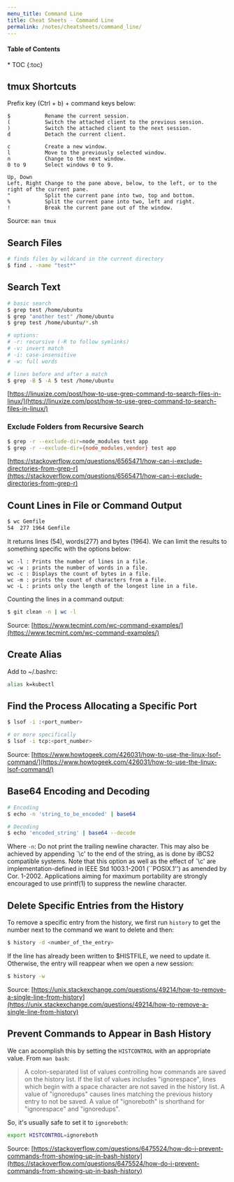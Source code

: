 ```yaml
---
menu_title: Command Line
title: Cheat Sheets - Command Line
permalink: /notes/cheatsheets/command_line/
---
```


<h4>Table of Contents</h4>
* TOC
{:toc}

## tmux Shortcuts

Prefix key (Ctrl + b) + command keys below:

```
$           Rename the current session.
(           Switch the attached client to the previous session.
)           Switch the attached client to the next session.
d           Detach the current client.

c           Create a new window.
l           Move to the previously selected window.
n           Change to the next window.
0 to 9      Select windows 0 to 9.

Up, Down
Left, Right Change to the pane above, below, to the left, or to the right of the current pane.
"           Split the current pane into two, top and bottom.
%           Split the current pane into two, left and right.
!           Break the current pane out of the window.
```

<span class="info-source">Source: `man tmux`</span>

## Search Files

```bash
# finds files by wildcard in the current directory
$ find . -name "test*"
```

## Search Text

```bash
# basic search
$ grep test /home/ubuntu
$ grep "another test" /home/ubuntu
$ grep test /home/ubuntu/*.sh

# options:
# -r: recursive (-R to follow symlinks)
# -v: invert match
# -i: case-insensitive
# -w: full words

# lines before and after a match
$ grep -B 5 -A 5 test /home/ubuntu
```

<span class="info-source">[https://linuxize.com/post/how-to-use-grep-command-to-search-files-in-linux/](https://linuxize.com/post/how-to-use-grep-command-to-search-files-in-linux/)</span>

### Exclude Folders from Recursive Search

```bash
$ grep -r --exclude-dir=node_modules test app
$ grep -r --exclude-dir={node_modules,vendor} test app
```

<span class="info-source">[https://stackoverflow.com/questions/6565471/how-can-i-exclude-directories-from-grep-r](https://stackoverflow.com/questions/6565471/how-can-i-exclude-directories-from-grep-r)</span>

## Count Lines in File or Command Output

```bash
$ wc Gemfile
54  277 1964 Gemfile
```
It returns lines (54), words(277) and bytes (1964). We can limit the results to something specific with the options below:

```
wc -l : Prints the number of lines in a file.
wc -w : prints the number of words in a file.
wc -c : Displays the count of bytes in a file.
wc -m : prints the count of characters from a file.
wc -L : prints only the length of the longest line in a file.
```

Counting the lines in a command output:

```bash
$ git clean -n | wc -l
```

<span class="info-source">Source: [https://www.tecmint.com/wc-command-examples/](https://www.tecmint.com/wc-command-examples/)</span>

## Create Alias

Add to ~/.bashrc:

```bash
alias k=kubectl
```

## Find the Process Allocating a Specific Port

```bash
$ lsof -i :<port_number>

# or more specifically
$ lsof -i tcp:<port_number>
```

<span class="info-source">Source: [https://www.howtogeek.com/426031/how-to-use-the-linux-lsof-command/](https://www.howtogeek.com/426031/how-to-use-the-linux-lsof-command/)</span>

## Base64 Encoding and Decoding

```bash
# Encoding
$ echo -n 'string_to_be_encoded' | base64

# Decoding
$ echo 'encoded_string' | base64 --decode
```

Where `-n`: Do not print the trailing newline character.  This may also be achieved by appending \`\c' to the end of the string, as is done by iBCS2 compatible systems.  Note that this option as well as the effect of \`\c' are implementation-defined in IEEE Std 1003.1-2001 (``POSIX.1'') as amended by Cor. 1-2002.  Applications aiming for maximum portability are strongly encouraged to use printf(1) to suppress the newline character.

## Delete Specific Entries from the History

To remove a specific entry from the history, we first run `history` to get the number next to the command we want to delete and then:

```bash
$ history -d <number_of_the_entry>
```

If the line has already been written to $HISTFILE, we need to update it. Otherwise, the entry will reappear when we open a new session:

```bash
$ history -w
```

<span class="info-source">Source: [https://unix.stackexchange.com/questions/49214/how-to-remove-a-single-line-from-history](https://unix.stackexchange.com/questions/49214/how-to-remove-a-single-line-from-history)</span>

## Prevent Commands to Appear in Bash History

We can acoomplish this by setting the `HISTCONTROL` with an appropriate value. From `man bash`:

> A colon-separated list of values controlling how commands are saved on the history list. If the list of values includes "ignorespace", lines which begin with a space character are not saved in the history list. A value of "ignoredups" causes lines matching the previous history entry to not be saved. A value of "ignoreboth" is shorthand for "ignorespace" and "ignoredups".

So, it's usually safe to set it to `ignoreboth`:

```bash
export HISTCONTROL=ignoreboth
```

<span class="info-source">Source: [https://stackoverflow.com/questions/6475524/how-do-i-prevent-commands-from-showing-up-in-bash-history](https://stackoverflow.com/questions/6475524/how-do-i-prevent-commands-from-showing-up-in-bash-history)</span>

